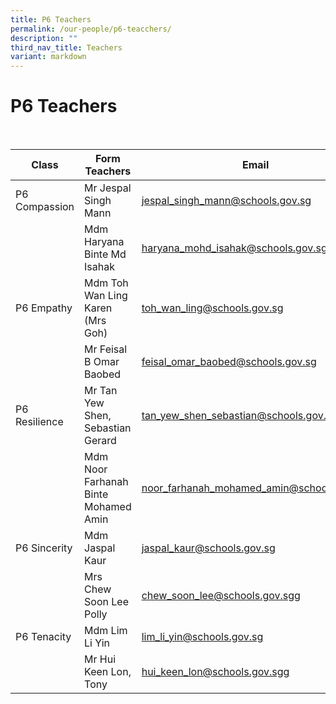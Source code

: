 ```yaml
---
title: P6 Teachers
permalink: /our-people/p6-teacchers/
description: ""
third_nav_title: Teachers
variant: markdown
---
```

<h1><b>P6 Teachers</b></h1>
<br>



| Class | Form Teachers | Email|
| -------- | -------- | -------- |
| P6 Compassion   | Mr Jespal Singh Mann    | [jespal_singh_mann@schools.gov.sg](mailto:jespal_singh_mann@schools.gov.sg)    |
| |Mdm Haryana Binte Md Isahak|[haryana_mohd_isahak@schools.gov.sg](mailto:haryana_mohd_isahak@schools.gov.sg)|
|P6 Empathy|Mdm Toh Wan Ling Karen (Mrs Goh)|[toh_wan_ling@schools.gov.sg](mailto:toh_wan_ling@schools.gov.sg)|
| | Mr Feisal B Omar Baobed| [feisal_omar_baobed@schools.gov.sg](mailto:feisal_omar_baobed@schools.gov.sg)|
|P6 Resilience| Mr Tan Yew Shen, Sebastian Gerard|[tan_yew_shen_sebastian@schools.gov.sg](mailto:tan_yew_shen_sebastian@schools.gov.sg)|
| |Mdm Noor Farhanah Binte Mohamed Amin|[noor_farhanah_mohamed_amin@schools.gov.sg](mailto:noor_farhanah_mohamed_amin@schools.gov.sg)|
|P6 Sincerity|Mdm Jaspal Kaur|[jaspal_kaur@schools.gov.sg](mailto:jaspal_kaur@schools.gov.sg)|
| |Mrs Chew Soon Lee Polly|[chew_soon_lee@schools.gov.sgg](mailto:chew_soon_lee@schools.gov.sg)|
|P6 Tenacity|Mdm Lim Li Yin|[lim_li_yin@schools.gov.sg](mailto:lim_li_yin@schools.gov.sg)|
| |Mr Hui Keen Lon, Tony|[hui_keen_lon@schools.gov.sgg](mailto:hui_keen_lon@schools.gov.sg)|